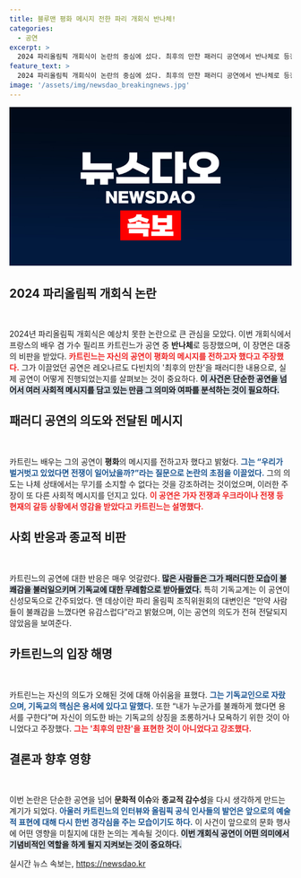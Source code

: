 ```yaml
---
title: 블루맨 평화 메시지 전한 파리 개회식 반나체!
categories:
  - 공연
excerpt: >
  2024 파리올림픽 개회식이 논란의 중심에 섰다. 최후의 만찬 패러디 공연에서 반나체로 등장한 배우가 평화 메시지를 주장했지만, 기독교계의 반발에 조직위가 사과하는 상황으로 격화됐다.
feature_text: >
  2024 파리올림픽 개회식이 논란의 중심에 섰다. 최후의 만찬 패러디 공연에서 반나체로 등장한 배우가 평화 메시지를 주장했지만, 기독교계의 반발에 조직위가 사과하는 상황으로 격화됐다.
image: '/assets/img/newsdao_breakingnews.jpg'
---
```


<p><img src="/assets/img/newsdao_breakingnews.jpg" alt="bookingtag 속보" /></p>

<h2 data-ke-size="size26">2024 파리올림픽 개회식 논란</h2>

<p data-ke-size="size16">&nbsp;</p>

<p>2024년 파리올림픽 개회식은 예상치 못한 논란으로 큰 관심을 모았다. 이번 개회식에서 프랑스의 배우 겸 가수 필리프 카트린느가 공연 중 <strong>반나체</strong>로 등장했으며, 이 장면은 대중의 비판을 받았다. <b><span style="color: #ee2323;">카트린느는 자신의 공연이 평화의 메시지를 전하고자 했다고 주장했다.</span></b> 그가 이끌었던 공연은 레오나르도 다빈치의 '최후의 만찬'을 패러디한 내용으로, 실제 공연이 어떻게 진행되었는지를 살펴보는 것이 중요하다. <b><span style="background-color: #21538527;">이 사건은 단순한 공연을 넘어서 여러 사회적 메시지를 담고 있는 만큼 그 의미와 여파를 분석하는 것이 필요하다.</span></b></p>

<h2 data-ke-size="size26">패러디 공연의 의도와 전달된 메시지</h2>

<p data-ke-size="size16">&nbsp;</p>

<p>카트린느 배우는 그의 공연이 <strong>평화</strong>의 메시지를 전하고자 했다고 밝혔다. <b><span style="color: #1a5490;">그는 “우리가 벌거벗고 있었다면 전쟁이 일어났을까?”라는 질문으로 논란의 초점을 이끌었다.</span></b> 그의 의도는 나체 상태에서는 무기를 소지할 수 없다는 것을 강조하려는 것이었으며, 이러한 주장이 또 다른 사회적 메시지를 던지고 있다. <b><span style="color: #ee2323;">이 공연은 가자 전쟁과 우크라이나 전쟁 등 현재의 갈등 상황에서 영감을 받았다고 카트린느는 설명했다.</span></b> </p>

<h2 data-ke-size="size26">사회 반응과 종교적 비판</h2>

<p data-ke-size="size16">&nbsp;</p>

<p>카트린느의 공연에 대한 반응은 매우 엇갈렸다. <b><span style="background-color: #21538527;">많은 사람들은 그가 패러디한 모습이 불쾌감을 불러일으키며 기독교에 대한 무례함으로 받아들였다.</span></b> 특히 기독교계는 이 공연이 신성모독으로 간주되었다. 앤 데상이란 파리 올림픽 조직위원회의 대변인은 “만약 사람들이 불쾌감을 느꼈다면 유감스럽다”라고 밝혔으며, 이는 공연의 의도가 전혀 전달되지 않았음을 보여준다. </p>

<h2 data-ke-size="size26">카트린느의 입장 해명</h2>

<p data-ke-size="size16">&nbsp;</p>

<p>카트린느는 자신의 의도가 오해된 것에 대해 아쉬움을 표했다. <b><span style="color: #1a5490;">그는 기독교인으로 자랐으며, 기독교의 핵심은 용서에 있다고 말했다.</span></b> 또한 “내가 누군가를 불쾌하게 했다면 용서를 구한다”며 자신이 의도한 바는 기독교의 상징을 조롱하거나 모욕하기 위한 것이 아니었다고 주장했다. <b><span style="color: #ee2323;">그는 '최후의 만찬'을 표현한 것이 아니었다고 강조했다.</span></b> </p>

<h2 data-ke-size="size26">결론과 향후 영향</h2>

<p data-ke-size="size16">&nbsp;</p>

<p>이번 논란은 단순한 공연을 넘어 <strong>문화적 이슈</strong>와 <strong>종교적 감수성</strong>을 다시 생각하게 만드는 계기가 되었다. <b><span style="color: #1a5490;">아울러 카트린느의 인터뷰와 올림픽 공식 인사들의 발언은 앞으로의 예술적 표현에 대해 다시 한번 경각심을 주는 모습이기도 하다.</span></b> 이 사건이 앞으로의 문화 행사에 어떤 영향을 미칠지에 대한 논의는 계속될 것이다. <b><span style="background-color: #21538527;">이번 개회식 공연이 어떤 의미에서 기념비적인 역할을 하게 될지 지켜보는 것이 중요하다.</span></b></p>
실시간 뉴스 속보는, <a href="https://newsdao.kr" rel="dofollow">https://newsdao.kr</a>


